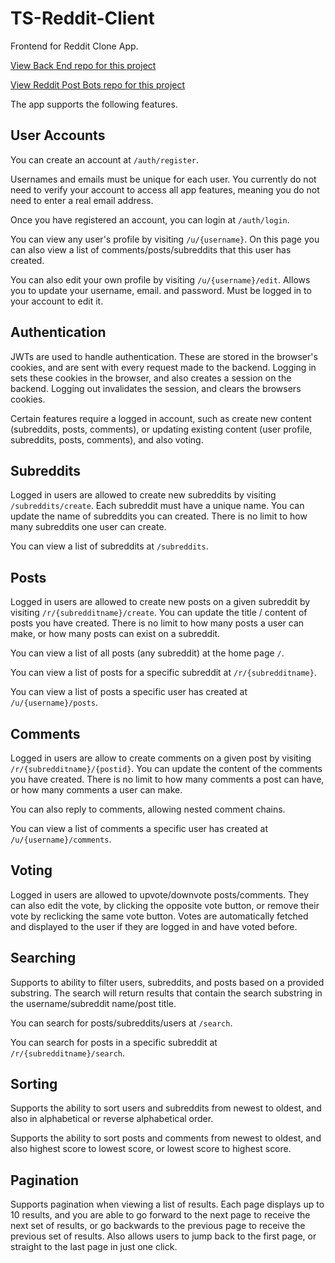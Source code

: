 # TS-Reddit-Client

Frontend for Reddit Clone App.

[View Back End repo for this project](https://github.com/barretodanny/ts-reddit-server)

[View Reddit Post Bots repo for this project](https://github.com/barretodanny/ts-reddit-bots)

The app supports the following features.

## User Accounts

You can create an account at `/auth/register`.

Usernames and emails must be unique for each user. You currently do not need to verify your account to access all app features, meaning you do not need to enter a real email address.

Once you have registered an account, you can login at `/auth/login`.

You can view any user's profile by visiting `/u/{username}`. On this page you can also view a list of comments/posts/subreddits that this user has created.

You can also edit your own profile by visiting `/u/{username}/edit`. Allows you to update your username, email. and password. Must be logged in to your account to edit it.

## Authentication

JWTs are used to handle authentication. These are stored in the browser's cookies, and are sent with every request made to the backend. Logging in sets these cookies in the browser, and also creates a session on the backend. Logging out invalidates the session, and clears the browsers cookies.

Certain features require a logged in account, such as create new content (subreddits, posts, comments), or updating existing content (user profile, subreddits, posts, comments), and also voting.

## Subreddits

Logged in users are allowed to create new subreddits by visiting `/subreddits/create`. Each subreddit must have a unique name. You can update the name of subreddits you can created. There is no limit to how many subreddits one user can create.

You can view a list of subreddits at `/subreddits`.

## Posts

Logged in users are allowed to create new posts on a given subreddit by visiting `/r/{subredditname}/create`. You can update the title / content of posts you have created. There is no limit to how many posts a user can make, or how many posts can exist on a subreddit.

You can view a list of all posts (any subreddit) at the home page `/`.

You can view a list of posts for a specific subreddit at `/r/{subredditname}`.

You can view a list of posts a specific user has created at `/u/{username}/posts`.

## Comments

Logged in users are allow to create comments on a given post by visiting `/r/{subredditname}/{postid}`. You can update the content of the comments you have created. There is no limit to how many comments a post can have, or how many comments a user can make.

You can also reply to comments, allowing nested comment chains.

You can view a list of comments a specific user has created at `/u/{username}/comments`.

## Voting

Logged in users are allowed to upvote/downvote posts/comments. They can also edit the vote, by clicking the opposite vote button, or remove their vote by reclicking the same vote button. Votes are automatically fetched and displayed to the user if they are logged in and have voted before.

## Searching

Supports to ability to filter users, subreddits, and posts based on a provided substring. The search will return results that contain the search substring in the username/subreddit name/post title.

You can search for posts/subreddits/users at `/search`.

You can search for posts in a specific subreddit at `/r/{subredditname}/search`.

## Sorting

Supports the ability to sort users and subreddits from newest to oldest, and also in alphabetical or reverse alphabetical order.

Supports the ability to sort posts and comments from newest to oldest, and also highest score to lowest score, or lowest score to highest score.

## Pagination

Supports pagination when viewing a list of results. Each page displays up to 10 results, and you are able to go forward to the next page to receive the next set of results, or go backwards to the previous page to receive the previous set of results. Also allows users to jump back to the first page, or straight to the last page in just one click.
